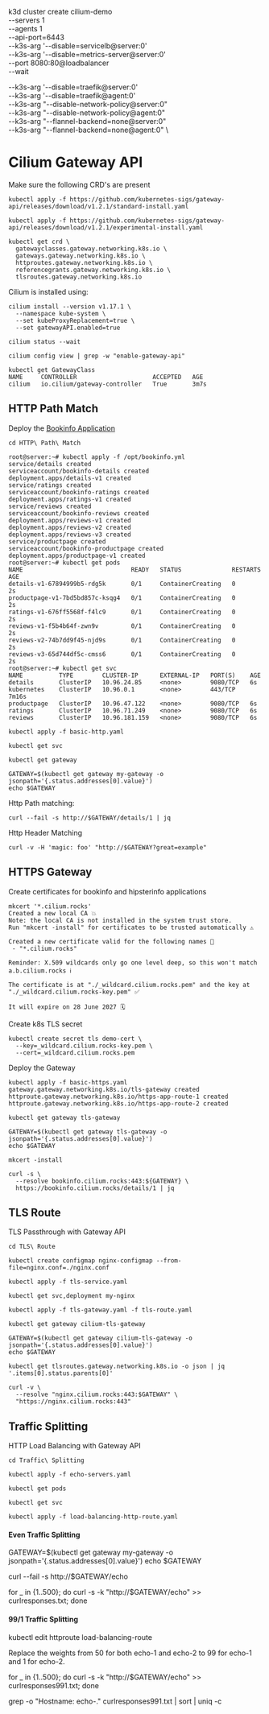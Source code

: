 k3d cluster create cilium-demo \
  --servers 1 \
  --agents 1 \
  --api-port=6443 \
  --k3s-arg '--disable=servicelb@server:0' \
  --k3s-arg '--disable=metrics-server@server:0' \
  --port 8080:80@loadbalancer \
  --wait

  --k3s-arg '--disable=traefik@server:0' \
  --k3s-arg '--disable=traefik@agent:0' \
  --k3s-arg "--disable-network-policy@server:0" \
  --k3s-arg "--disable-network-policy@agent:0" \
  --k3s-arg "--flannel-backend=none@server:0" \
  --k3s-arg "--flannel-backend=none@agent:0" \



# Cilium Gateway API

Make sure the following CRD's are present

```
kubectl apply -f https://github.com/kubernetes-sigs/gateway-api/releases/download/v1.2.1/standard-install.yaml

kubectl apply -f https://github.com/kubernetes-sigs/gateway-api/releases/download/v1.2.1/experimental-install.yaml

kubectl get crd \
  gatewayclasses.gateway.networking.k8s.io \
  gateways.gateway.networking.k8s.io \
  httproutes.gateway.networking.k8s.io \
  referencegrants.gateway.networking.k8s.io \
  tlsroutes.gateway.networking.k8s.io
```

Cilium is installed using:
```
cilium install --version v1.17.1 \
  --namespace kube-system \
  --set kubeProxyReplacement=true \
  --set gatewayAPI.enabled=true 

cilium status --wait

cilium config view | grep -w "enable-gateway-api"

kubectl get GatewayClass
NAME     CONTROLLER                     ACCEPTED   AGE
cilium   io.cilium/gateway-controller   True       3m7s
```

## HTTP Path Match

Deploy the [Bookinfo Application](https://istio.io/v1.12/docs/examples/bookinfo/)

```
cd HTTP\ Path\ Match

root@server:~# kubectl apply -f /opt/bookinfo.yml
service/details created
serviceaccount/bookinfo-details created
deployment.apps/details-v1 created
service/ratings created
serviceaccount/bookinfo-ratings created
deployment.apps/ratings-v1 created
service/reviews created
serviceaccount/bookinfo-reviews created
deployment.apps/reviews-v1 created
deployment.apps/reviews-v2 created
deployment.apps/reviews-v3 created
service/productpage created
serviceaccount/bookinfo-productpage created
deployment.apps/productpage-v1 created
root@server:~# kubectl get pods
NAME                              READY   STATUS              RESTARTS   AGE
details-v1-67894999b5-rdg5k       0/1     ContainerCreating   0          2s
productpage-v1-7bd5bd857c-ksqg4   0/1     ContainerCreating   0          2s
ratings-v1-676ff5568f-f4lc9       0/1     ContainerCreating   0          2s
reviews-v1-f5b4b64f-zwn9v         0/1     ContainerCreating   0          2s
reviews-v2-74b7dd9f45-njd9s       0/1     ContainerCreating   0          2s
reviews-v3-65d744df5c-cmss6       0/1     ContainerCreating   0          2s
root@server:~# kubectl get svc
NAME          TYPE        CLUSTER-IP      EXTERNAL-IP   PORT(S)    AGE
details       ClusterIP   10.96.24.85     <none>        9080/TCP   6s
kubernetes    ClusterIP   10.96.0.1       <none>        443/TCP    7m16s
productpage   ClusterIP   10.96.47.122    <none>        9080/TCP   6s
ratings       ClusterIP   10.96.71.249    <none>        9080/TCP   6s
reviews       ClusterIP   10.96.181.159   <none>        9080/TCP   6s

kubectl apply -f basic-http.yaml

kubectl get svc

kubectl get gateway

GATEWAY=$(kubectl get gateway my-gateway -o jsonpath='{.status.addresses[0].value}')
echo $GATEWAY
```
Http Path matching:
```
curl --fail -s http://$GATEWAY/details/1 | jq
```
Http Header Matching
```
curl -v -H 'magic: foo' "http://$GATEWAY?great=example"
```

## HTTPS Gateway

Create certificates for bookinfo and hipsterinfo applications
```
mkcert '*.cilium.rocks'
Created a new local CA 💥
Note: the local CA is not installed in the system trust store.
Run "mkcert -install" for certificates to be trusted automatically ⚠️

Created a new certificate valid for the following names 📜
 - "*.cilium.rocks"

Reminder: X.509 wildcards only go one level deep, so this won't match a.b.cilium.rocks ℹ️

The certificate is at "./_wildcard.cilium.rocks.pem" and the key at "./_wildcard.cilium.rocks-key.pem" ✅

It will expire on 28 June 2027 🗓
```
Create k8s TLS secret
```
kubectl create secret tls demo-cert \
  --key=_wildcard.cilium.rocks-key.pem \
  --cert=_wildcard.cilium.rocks.pem
```
Deploy the Gateway
```
kubectl apply -f basic-https.yaml
gateway.gateway.networking.k8s.io/tls-gateway created
httproute.gateway.networking.k8s.io/https-app-route-1 created
httproute.gateway.networking.k8s.io/https-app-route-2 created

kubectl get gateway tls-gateway

GATEWAY=$(kubectl get gateway tls-gateway -o jsonpath='{.status.addresses[0].value}')
echo $GATEWAY

mkcert -install

curl -s \
  --resolve bookinfo.cilium.rocks:443:${GATEWAY} \
  https://bookinfo.cilium.rocks/details/1 | jq

```


## TLS Route

TLS Passthrough with Gateway API

```
cd TLS\ Route

kubectl create configmap nginx-configmap --from-file=nginx.conf=./nginx.conf

kubectl apply -f tls-service.yaml

kubectl get svc,deployment my-nginx

kubectl apply -f tls-gateway.yaml -f tls-route.yaml

kubectl get gateway cilium-tls-gateway

GATEWAY=$(kubectl get gateway cilium-tls-gateway -o jsonpath='{.status.addresses[0].value}')
echo $GATEWAY

kubectl get tlsroutes.gateway.networking.k8s.io -o json | jq '.items[0].status.parents[0]'

curl -v \
  --resolve "nginx.cilium.rocks:443:$GATEWAY" \
  "https://nginx.cilium.rocks:443"
```  

## Traffic Splitting

HTTP Load Balancing with Gateway API

```
cd Traffic\ Splitting

kubectl apply -f echo-servers.yaml

kubectl get pods

kubectl get svc

kubectl apply -f load-balancing-http-route.yaml
```

#### Even Traffic Splitting 

GATEWAY=$(kubectl get gateway my-gateway -o jsonpath='{.status.addresses[0].value}')
echo $GATEWAY

curl --fail -s http://$GATEWAY/echo

for _ in {1..500}; do
  curl -s -k "http://$GATEWAY/echo" >> curlresponses.txt;
done

#### 99/1 Traffic Splitting

kubectl edit httproute load-balancing-route

Replace the weights from 50 for both echo-1 and echo-2 to 99 for echo-1 and 1 for echo-2.

for _ in {1..500}; do
  curl -s -k "http://$GATEWAY/echo" >> curlresponses991.txt;
done

grep -o "Hostname: echo-." curlresponses991.txt | sort | uniq -c